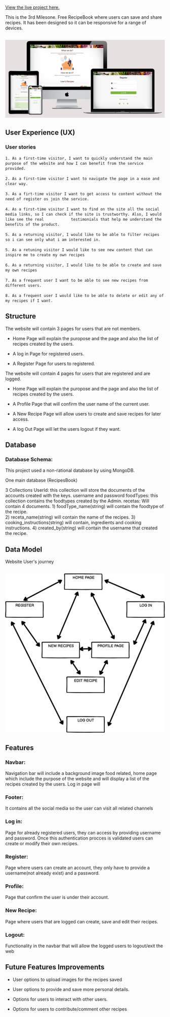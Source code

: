 

[View the live project here.](http://tastemyfood.herokuapp.com/get_recetas)

This is the 3rd Milesone.
Free RecipeBook where users can save and share recipes. It has been designed so it can be responsive for a range of devices.

<h2 align="center"><img src="https://github.com/andna5980/myfood/blob/main/assets/images/Tastemyfood-mockup.png"></h2>


## User Experience (UX)

### User stories

    1. As a first-time visitor, I want to quickly understand the main purpose of the website and how I can benefit from the service provided.

    2. As a first-time visitor I want to navigate the page in a ease and clear way.
    
    3. As a firt-time visitor I want to get access to content without the need of register os join the service. 

    4. As a first-time visitor I want to find on the site all the social media links, so I can check if the site is trustworthy. Also, I would like see the real            testimonials that help me understand the benefits of the product.

    5. As a returning visitor, I would like to be able to filter recipes so i can see only what i am interested in.
    
    5. As a retuning visitor I would like to see new content that can inspire me to create my own recipes 
    
    6. As a returning visitor, I would like to be able to create and save my own recipes 
    
    7. As a frequent user I want to be able to see new recipes from different users.
    
    8. As a frequent user I would like to be able to delete or edit any of my recipes if I want.  
    
    
## Structure

The website will contain 3 pages for users that are not members.

- Home Page will explain the puropose and the page and also the list of recipes created by the users.

- A log in Page for registered users.

- A Register Page for users to registered.

The website will contain 4 pages for users that are registered and are logged.

- Home Page will explain the puropose and the page and also the list of recipes created by the users.

- A Profile Page that will confirm the user name of the current user.

- A New Recipe Page will allow users to create and save recipes for later access.

- A log Out Page will let the users logout if they want.


## Database

### Database Schema:

This project used a non-rational database by using MongoDB. 

One main database (RecipesBook)


3 Collections
    UserId: this collection will store the documents of the accounts created with the keys. username and password 
    foodTypes: this collection contains the foodtypes created by the Admin. 
    recetas: Will contain 4 documents. 
        1) foodType_name(string) will contain the foodtype of the recipe.  
        2) receta_name(string) will contain the name of the recipes.
        3) cooking_instructions(string) will contain, ingredients and cooking instructions.
        4) created_by(string) will contain the username that created the recipe.

## Data Model

Website User's journey
<h2 align="center"><img src="https://github.com/andna5980/myfood/blob/main/assets/wireframes/data-model.png"></h2>

## Features

### Navbar:

Navigation bar will include a background image food related, home page which include the purpose of the website and will display a list of the recipes created by the users. Log in page will   

### Footer:

It contains all the social media so the user can visit all related channels

### Log in:

Page for already registered users, they can access by providing username and password. Once this authentication procces is validated users can create or modify their own recipes.

### Register:

Page where users can create an account, they only have to provide a username(not already exist) and a password.

### Profile:

Page that confirm the user is under their account.

### New Recipe:

Page where users that are logged can create, save and edit their recipes.

### Logout:

Functionality in the navbar that will allow the logged users to logout/exit the web 

## Future Features Improvements

- User options to upload images for the recipes saved

- User options to provide and save more personal details.

- Options for users to interact with other users.

- Options for users to contribute/comment other recipes













